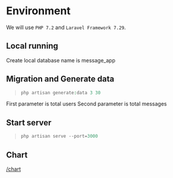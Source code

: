 # Environment
We will use `PHP 7.2` and `Laravel Framework 7.29`.

## Local running
Create local database name is message_app

## Migration and Generate data
>```php
>php artisan generate:data 3 30
>```

First parameter is total users
Second parameter is total messages

## Start server 
>```php
>php artisan serve --port=3000
>```

## Chart
[/chart](http://localhost:3000/chart)
